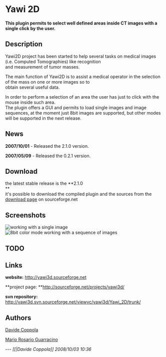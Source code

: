 # Yawi 2D

**This plugin permits to select well defined areas inside CT images with
a single click by the user.**

## Description

Yawi2D project has been started to help several tasks on medical images
(i.e. Computed Tomographies) like recognition\
and measurement of tumor masses.

The main function of Yawi2D is to assist a medical operator in the
selection of the mass on one or more images so to\
obtain several useful data.

In order to perform a selection of an area the user has just to click
with the mouse inside such area.\
The plugin offers a GUI and permits to load single images and image
sequences, at the moment just 8bit images are supported, but other modes
will be supported in the next release.

## News

**2007/10/01** - Released the 2.1.0 version.

**2007/05/09** - Released the 0.2.1 version.

## Download

the latest stable release is the **2.1.0\
**\
it\'s possible to download the compiled plugin and the sources from the
[download
page](http://sourceforge.net/project/showfiles.php?group_id=109017) on
sourceforge.net

## Screenshots

![working with a single
image](/plugin/segmentation/yawi_2d/single_image_8bit.png) ![8bit color
mode working with a sequence of
images](/plugin/segmentation/yawi_2d/sequence-image.png)

## TODO

## Links

**website:** <http://yawi3d.sourceforge.net>

\*\*project page: \*\*<http://sourceforge.net/projects/yawi3d/>

**svn repository:**
<http://yawi3d.svn.sourceforge.net/viewvc/yawi3d/Yawi_2D/trunk/>

## Authors

[Davide Coppola](http://m3xican.marsnomercy.org)

[Mario Rosario Guarracino](http://pixel.dma.unina.it/~mariog/)

\-\-- *\[\[\|Davide Coppola\]\] 2008/10/03 10:36*
